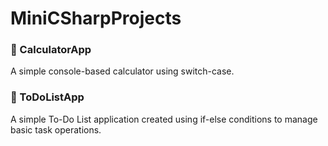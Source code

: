 # MiniCSharpProjects
### 🔹 CalculatorApp
A simple console-based calculator using switch-case.
### 🔹 ToDoListApp
A simple To-Do List application created using if-else conditions to manage basic task operations.
